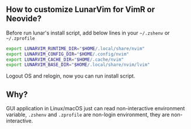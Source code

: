 ## How to customize LunarVim for VimR or Neovide?

Before run lunar's install script, add below lines in your `~/.zshenv` or `~/.zprofile`

```sh
export LUNARVIM_RUNTIME_DIR="$HOME/.local/share/nvim"
export LUNARVIM_CONFIG_DIR="$HOME/.config/nvim"
export LUNARVIM_CACHE_DIR="$HOME/.cache/nvim"
export LUNARVIM_BASE_DIR="$HOME/.local/share/nvim/lvim"
```

Logout OS and relogin, now you can run install script.

## Why?

GUI application in Linux/macOS just can read non-interactive environment variable, `.zshenv` and `.zprofile` are non-login environment, they are non-interactive.
